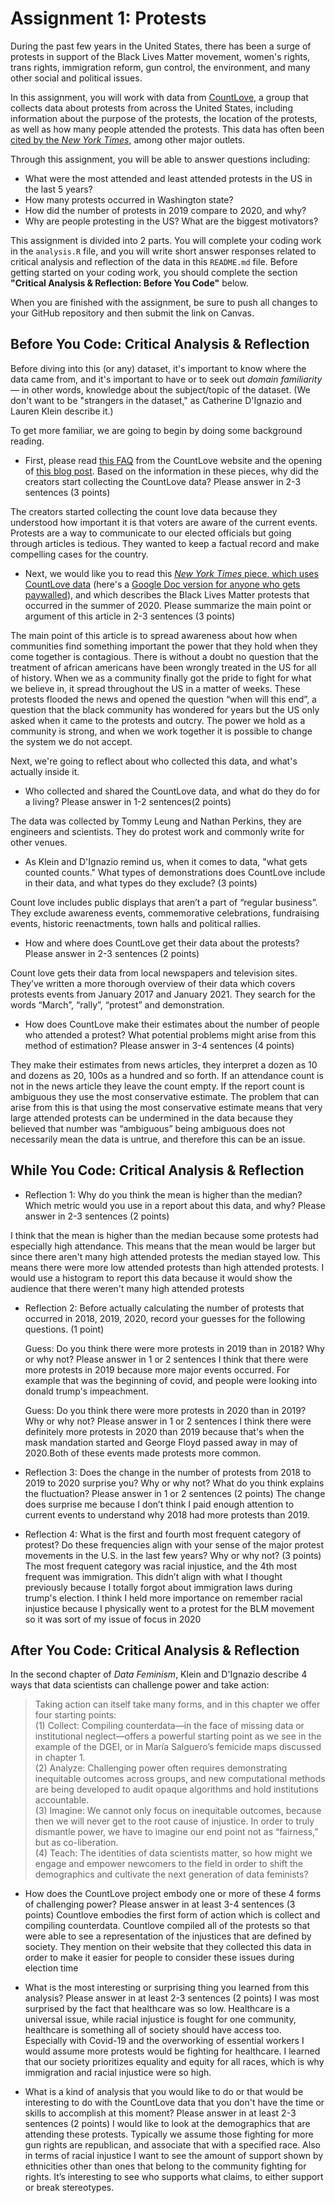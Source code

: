 # Assignment 1: Protests

During the past few years in the United States, there has been a surge of protests in support of the Black Lives Matter movement, women's rights, trans rights, immigration reform, gun control, the environment, and many other social and political issues.

In this assignment, you will work with data from [CountLove](https://countlove.org/), a group that collects data about protests from across the United States, including information about the purpose of the protests, the location of the protests, as well as how many people attended the protests. This data has often been [cited by the *New York Times*](https://www.nytimes.com/2020/08/28/us/black-lives-matter-protest.html), among other major outlets.

Through this assignment, you will be able to answer questions including:
- What were the most attended and least attended protests in the US in the last 5 years?
- How many protests occurred in Washington state?
- How did the number of protests in 2019 compare to 2020, and why?
- Why are people protesting in the US? What are the biggest motivators?


This assignment is divided into 2 parts. You will complete your coding work in the `analysis.R` file, and you will write short answer responses related to critical analysis and reflection of the data in this `README.md` file. Before getting started on your coding work, you should complete the section **"Critical Analysis & Reflection: Before You Code"** below.

When you are finished with the assignment, be sure to push all changes to your GitHub repository and then submit the link on Canvas.

## Before You Code: Critical Analysis & Reflection

Before diving into this (or any) dataset, it's important to know where the data came from, and it's important to have or to seek out _domain familiarity_ — in other words, knowledge about the subject/topic of the dataset. (We don't want to be "strangers in the dataset," as Catherine D'Ignazio and Lauren Klein describe it.)

To get more familiar, we are going to begin by doing some background reading.

- First, please read [this FAQ](https://countlove.org/faq.html) from the CountLove website and the opening of [this blog post](https://www.tommyleung.com/countLove/index.htm). Based on the information in these pieces, why did the creators start collecting the CountLove data? Please answer in 2-3 sentences (3 points)

The creators started collecting the count love data because they understood how important it is that voters are aware of the current events. Protests are a way to communicate to our elected officials but going through articles is tedious. They wanted to keep a factual record and make compelling cases for the country. 

- Next, we would like you to read this [*New York Times* piece, which uses CountLove data](https://www.nytimes.com/interactive/2020/06/13/us/george-floyd-protests-cities-photos.html) (here's a [Google Doc version for anyone who gets paywalled](https://docs.google.com/document/d/1sdjFsA5csYuH4plNEEk7WXT77K5h5ZuyW05CBwYdk6A/edit?usp=sharing)), and which describes the Black Lives Matter protests that occurred in the summer of 2020. Please summarize the main point or argument of this article in 2-3 sentences (3 points)

The main point of this article is to spread awareness about how when communities find something important the power that they hold when they come together is contagious. There is without a doubt no question that the treatment of african americans have been wrongly treated in the US for all of history. When we as a community finally got the pride to fight for what we believe in, it spread throughout the US in a matter of weeks. These protests flooded the news and opened the question “when will this end”, a question that the black community has wondered for years but the US only asked when it came to the protests and outcry. The power we hold as a community is strong, and when we work together it is possible to change the system we do not accept. 

Next, we're going to reflect about who collected this data, and what's actually inside it.

- Who collected and shared the CountLove data, and what do they do for a living? Please answer in 1-2 sentences(2 points)

The data was collected by Tommy Leung and Nathan Perkins, they are engineers and scientists. They do protest work and commonly write for other venues. 

- As Klein and D'Ignazio remind us, when it comes to data, "what gets counted counts." What types of demonstrations does CountLove include in their data, and what types do they exclude? (3 points)

Count love includes public displays that aren’t a part of “regular business”. They exclude awareness events, commemorative celebrations, fundraising events, historic reenactments, town halls and political rallies. 

- How and where does CountLove get their data about the protests? Please answer in 2-3 sentences (2 points)

Count love gets their data from local newspapers and television sites. They’ve written a more thorough overview of their data which covers protests events from January 2017 and January 2021. They search for the words “March”, “rally”, “protest” and demonstration. 

- How does CountLove make their estimates about the number of people who attended a protest? What potential problems might arise from this method of estimation? Please answer in 3-4 sentences (4 points)

They make their estimates from news articles, they interpret a dozen as 10 and dozens as 20, 100s as a hundred and so forth. If an attendance count is not in the news article they leave the count empty. If the report count is ambiguous they use the most conservative estimate. The problem that can arise from this is that using the most conservative estimate means that very large attended protests can be undermined in the data because they believed that number was “ambiguous” being ambiguous does not necessarily mean the data is untrue, and therefore this can be an issue. 


## While You Code: Critical Analysis & Reflection

- Reflection 1: Why do you think the mean is higher than the median? Which metric would you use in a report about this data, and why? Please answer in 2-3 sentences (2 points)

I think that the mean is higher than the median because some protests had especially high attendance. This means that the mean would be larger but since there aren't many high attended protests the median stayed low. This means there were more low attended protests than high attended protests. I would use a histogram to report this data because it would show the audience that there weren't many high attended protests


- Reflection 2: Before actually calculating the number of protests that occurred in 2018, 2019, 2020, record your guesses for the following questions. (1 point)

  Guess: Do you think there were more protests in 2019 than in 2018? Why or why not? Please answer in 1 or 2 sentences
I think that there were more protests in 2019 because more major events occurred. For example that was the beginning of covid, and people were looking into donald trump's impeachment.


  Guess: Do you think there were more protests in 2020 than in 2019? Why or why not? Please answer in 1 or 2 sentences
I think there were definitely more protests in 2020 than 2019 because that's when the mask mandation started and George Floyd passed away in may of 2020.Both of these events made protests more common.

- Reflection 3: Does the change in the number of protests from 2018 to 2019 to 2020 surprise you? Why or why not? What do you think explains the fluctuation? Please answer in 1 or 2 sentences (2 points)
The change does surprise me because I don’t think I paid enough attention to current events to understand why 2018 had more protests than 2019.

- Reflection 4: What is the first and fourth most frequent category of protest? Do these frequencies align with your sense of the major protest movements in the U.S. in the last few years? Why or why not? (3 points)
The most frequent category was racial injustice, and the 4th most frequent was immigration. This didn’t align with what I thought previously because I totally forgot about immigration laws during trump's election. I think I held more importance on remember racial injustice because I physically went to a protest for the BLM movement so it was sort of my issue of focus in 2020

## After You Code: Critical Analysis & Reflection

In the second chapter of *Data Feminism*, Klein and D'Ignazio describe 4 ways that data scientists can challenge power and take action:
> Taking action can itself take many forms, and in this chapter we offer four starting points:  
> (1) Collect: Compiling counterdata—in the face of missing data or institutional neglect—offers a powerful starting point as we see in the example of the DGEI, or in María Salguero’s femicide maps discussed in chapter 1.  
> (2) Analyze: Challenging power often requires demonstrating inequitable outcomes across groups, and new computational methods are being developed to audit opaque algorithms and hold institutions accountable.  
> (3) Imagine: We cannot only focus on inequitable outcomes, because then we will never get to the root cause of injustice. In order to truly dismantle power, we have to imagine our end point not as “fairness,” but as co-liberation.  
> (4) Teach: The identities of data scientists matter, so how might we engage and empower newcomers to the field in order to shift the demographics and cultivate the next generation of data feminists?  

- How does the CountLove project embody one or more of these 4 forms of challenging power? Please answer in at least 3-4 sentences (3 points)
Countlove embodies the first form of action which is collect and compiling counterdata. Countlove compiled all of the protests so that were able to see a representation of the injustices that are defined by society. They mention on their website that they collected this data in order to make it easier for people to consider these issues during election time
- What is the most interesting or surprising thing you learned from this analysis? Please answer in at least 2-3 sentences (2 points)
I was most surprised by the fact that healthcare was so low. Healthcare is a universal issue, while racial injustice is fought for one community, healthcare is something all of society should have access too. Especially with Covid-19 and the overworking of essential workers I would assume more protests would be fighting for healthcare. I learned that our society prioritizes equality and equity for all races, which is why immigration and racial injustice were so high.

- What is a kind of analysis that you would like to do or that would be interesting to do with the CountLove data that you don't have the time or skills to accomplish at this moment? Please answer in at least 2-3 sentences (2 points)
I would like to look at the demographics that are attending these protests. Typically we assume those fighting for more gun rights are republican, and associate that with a specified race. Also in terms of racial injustice I want to see the amount of support shown by ethnicities other than ones that belong to the community fighting for rights. It’s interesting to see who supports what claims, to either support or break stereotypes. 

